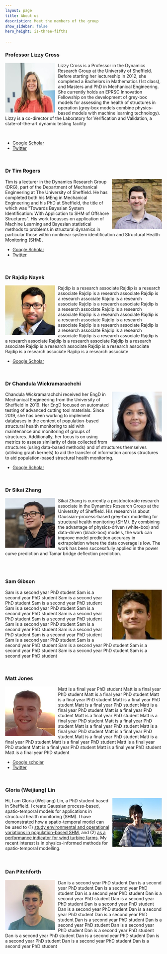 ```yaml
---
layout: page
title: About us
description: Meet the members of the group
show_sidebar: false
hero_height: is-three-fifths

---
```


### Professor Lizzy Cross

<img style="float: left; padding-right:10px" src="lizzy_pic.jpg"> Lizzy Cross is a Professor in the Dynamics Research Group at the University of Sheffield. Before starting her lectureship in 2012, she completed a Bachelors in Mathematics (1st class), and Masters and PhD in Mechanical Engineering. She currently holds an EPRSC Innovation Fellowship on the development of grey-box models for assessing the health of structures in operation (grey-box models combine physics-based models with machine learning technology). Lizzy is a co-director of the Laboratory for Verification and Validation, a state-of-the-art dynamic testing facility

  <br/>


  * [Google Scholar](https://scholar.google.co.uk/citations?user=EA8E1HIAAAAJ&hl=en)
  * [Twitter](https://twitter.com/lizzyintheDRG)

  <br/>


### Dr Tim Rogers

<img style="float: right; padding-left:10px" src="tim_pic.jpg">

Tim is a lecturer in the Dynamics Research Group (DRG), part of the Department of Mechanical Engineering at The University of Sheffield. He has completed both his MEng in Mechanical Engineering and his PhD at Sheffield, the title of which was "Towards Bayesian System Identification: With Application to SHM of Offshore Structures". His work focusses on application of Machine Learning and Bayesian statistical methods to problems in structural dynamics in particular those within nonlinear system identification and Structural Health Monitoring (SHM).


  * [Google Scholar](https://scholar.google.co.uk/citations?user=k2ZHf3cAAAAJ&hl=en)
  * [Twitter](https://twitter.com/drgTim)

  <br/>


### Dr Rajdip Nayek

<img style="float: left; padding-right:10px" src="rajdip_pic.jpg">


Rajdip is a research associate Rajdip is a research associate
Rajdip is a research associate
Rajdip is a research associate
Rajdip is a research associate
Rajdip is a research associate
Rajdip is a research associate
Rajdip is a research associate
Rajdip is a research associate
Rajdip is a research associate
Rajdip is a research associate
Rajdip is a research associate
Rajdip is a research associate
Rajdip is a research associate
Rajdip is a research associate
Rajdip is a research associate
Rajdip is a research associate
Rajdip is a research associate
Rajdip is a research associate
Rajdip is a research associate
Rajdip is a research associate
Rajdip is a research associate


  * [Google Scholar](https://scholar.google.ca/citations?user=dd5LoV4AAAAJ&hl=en)

  <br/>



### Dr Chandula Wickramarachchi

<img style="float: right; padding-left:10px" src="chandy_pic.jpg"> Chandula Wickramarachchi received her EngD in Mechanical Engineering from the University of Sheffield in 2019. Her EngD focused on automated testing of advanced cutting tool materials. Since 2019, she has been working to implement databases in the context of population-based structural health monitoring to aid with maintenance and monitoring of groups of structures. Additionally, her focus is on using metrics to assess similarity of data collected from structures (using data-based methods) and of structures themselves (utilising graph kernels) to aid the transfer of information across structures to aid population-based structural health monitoring.

  * [Google Scholar](https://scholar.google.co.uk/citations?user=ajqGnG4AAAAJ&hl=en)

  <br/>

  

### Dr Sikai Zhang

<img style="float: left; padding-right:10px" src="sikai_pic.jpg"> Sikai Zhang is currently a postdoctorate research associate in the Dynamics Research Group at the University of Sheffield. His research is about Gaussian-process-based grey-box modelling for structural health monitoring (SHM). By combining the advantage of physics-driven (white-box) and data-driven (black-box) models, the work can improve model prediction accuracy in extrapolation where the data coverage is low. The work has been successfully applied in the power curve prediction and Tamar bridge deflection prediction.

<br/>
<br/>


### Sam Gibson

<img style="float: right; padding-left:10px" src="sam_pic.jpg"> Sam is a second year PhD student Sam is a second year PhD student 
Sam is a second year PhD student 
Sam is a second year PhD student 
Sam is a second year PhD student 
Sam is a second year PhD student 
Sam is a second year PhD student 
Sam is a second year PhD student 
Sam is a second year PhD student 
Sam is a second year PhD student 
Sam is a second year PhD student 
Sam is a second year PhD student 
Sam is a second year PhD student 
Sam is a second year PhD student 
Sam is a second year PhD student 
Sam is a second year PhD student 
Sam is a second year PhD student 
Sam is a second year PhD student 

<br/>

### Matt Jones

<img style="float: left; padding-right:10px" src="matt_pic.jpg"> Matt is a final year PhD student Matt is a final year PhD student Matt is a final year PhD student Matt is a final year PhD student Matt is a final year PhD student Matt is a final year PhD student Matt is a final year PhD student Matt is a final year PhD student Matt is a final year PhD student Matt is a final year PhD student Matt is a final year PhD student Matt is a final year PhD student Matt is a final year PhD student Matt is a final year PhD student Matt is a final year PhD student Matt is a final year PhD student Matt is a final year PhD student Matt is a final year PhD student Matt is a final year PhD student Matt is a final year PhD student Matt is a final year PhD student 


  * [Google scholar](https://scholar.google.com/citations?hl=en&user=ANhFtTkAAAAJ)
  * [Twitter](https://twitter.com/mattrjones11)

  <br/>


### Gloria (Weijiang) Lin

<img style="float: right; padding-left:10px" src="gloria_pic.jpg">  Hi, I am Gloria (Weijiang) Lin, a PhD student based in Sheffield. I create Gaussian process-based, spatio-temporal models for applications in structural health monitoring (SHM). I have demonstrated how a spatio-temporal model can be used to (1) [study environmental and operational variations in population-based SHM](https://link.springer.com/chapter/10.1007/978-3-030-47717-2_31), and (2) [as a performance indicator for wind turbine farms](http://past.isma-isaac.be/downloads/isma2020/abstracts/AbstractPage_ID398.pdf). My recent interest is in physics-informed methods for spatio-temporal modelling. 
<br/>
<br/>
<br/>

### Dan Pitchforth

<img style="float: left; padding-right:10px" src="dan_pic.jpg"> Dan is a second year PhD student Dan is a second year PhD student 
Dan is a second year PhD student 
Dan is a second year PhD student 
Dan is a second year PhD student 
Dan is a second year PhD student 
Dan is a second year PhD student 
Dan is a second year PhD student 
Dan is a second year PhD student 
Dan is a second year PhD student 
Dan is a second year PhD student 
Dan is a second year PhD student 
Dan is a second year PhD student 
Dan is a second year PhD student 
Dan is a second year PhD student 
Dan is a second year PhD student 
Dan is a second year PhD student 
Dan is a second year PhD student 
Dan is a second year PhD student 



<!---
This is the base Jekyll theme. You can find out more info about customizing your Jekyll theme, as well as basic Jekyll usage documentation at [jekyllrb.com](https://jekyllrb.com/)

You can find the source code for Minima at GitHub:
[jekyll][jekyll-organization] /
[minima](https://github.com/jekyll/minima)

You can find the source code for Jekyll at GitHub:
[jekyll][jekyll-organization] /
[jekyll](https://github.com/jekyll/jekyll)


[jekyll-organization]: https://github.com/jekyll
permalink: /about/

![image](path-to-image.jpg){: style="float: left"}
<img style="float: left;" src="gloria_pic.jpg">
![image](gloria_pic.jpg)

-->
